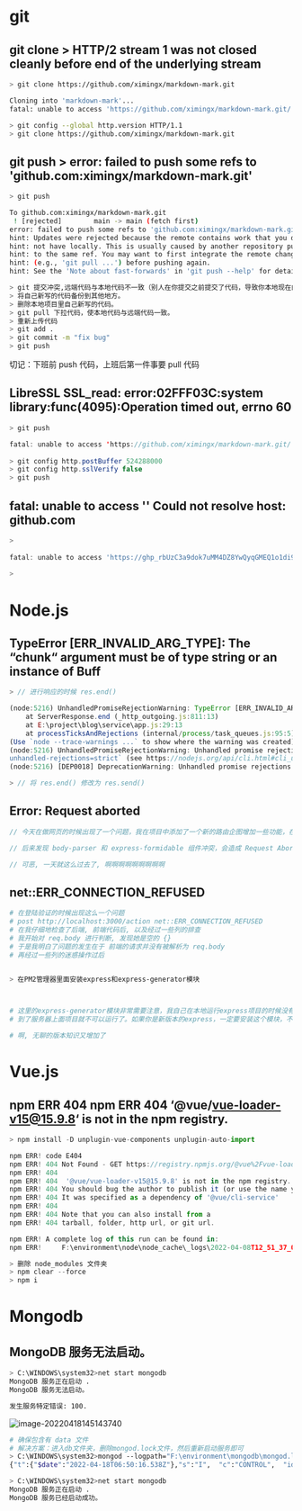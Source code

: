 # git

## git clone > HTTP/2 stream 1 was not closed cleanly before end of the underlying stream

```bash
> git clone https://github.com/ximingx/markdown-mark.git

Cloning into 'markdown-mark'...
fatal: unable to access 'https://github.com/ximingx/markdown-mark.git/': HTTP/2 stream 1 was not closed cleanly before end of the underlying stream

> git config --global http.version HTTP/1.1
> git clone https://github.com/ximingx/markdown-mark.git
```

## git push > error: failed to push some refs to 'github.com:ximingx/markdown-mark.git'

```bash
> git push

To github.com:ximingx/markdown-mark.git
 ! [rejected]        main -> main (fetch first)
error: failed to push some refs to 'github.com:ximingx/markdown-mark.git'
hint: Updates were rejected because the remote contains work that you do
hint: not have locally. This is usually caused by another repository pushing
hint: to the same ref. You may want to first integrate the remote changes
hint: (e.g., 'git pull ...') before pushing again.
hint: See the 'Note about fast-forwards' in 'git push --help' for details.

> git 提交冲突,远端代码与本地代码不一致（别人在你提交之前提交了代码，导致你本地现在的代码与远端现在的代码不一致。）
> 将自己新写的代码备份到其他地方。
> 删除本地项目里自己新写的代码。
> git pull 下拉代码，使本地代码与远端代码一致。
> 重新上传代码 
> git add .
> git commit -m "fix bug"
> git push
```

切记：下班前 push 代码，上班后第一件事要 pull 代码

## LibreSSL SSL_read: error:02FFF03C:system library:func(4095):Operation timed out, errno 60

```java
> git push

fatal: unable to access 'https://github.com/ximingx/markdown-mark.git/': LibreSSL SSL_read: error:02FFF03C:system library:func(4095):Operation timed out, errno 60
  
> git config http.postBuffer 524288000
> git config http.sslVerify false
> git push               
```

## fatal: unable to access '' Could not resolve host: github.com

```js
> 
  
fatal: unable to access 'https://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@github.com/ximingx/code.git/': Could not resolve host: github.com
  
>
```











# Node.js

## TypeError [ERR_INVALID_ARG_TYPE]: The “chunk“ argument must be of type string or an instance of Buff

```js
> // 进行响应的时候 res.end()

(node:5216) UnhandledPromiseRejectionWarning: TypeError [ERR_INVALID_ARG_TYPE]: The "chunk" argument must be of type string or an instance of Buffer. Received an instance of Object
    at ServerResponse.end (_http_outgoing.js:811:13)
    at E:\project\blog\service\app.js:29:13
    at processTicksAndRejections (internal/process/task_queues.js:95:5)
(Use `node --trace-warnings ...` to show where the warning was created)
(node:5216) UnhandledPromiseRejectionWarning: Unhandled promise rejection. This error originated either by throwing inside of an async function without a catch block, or by rejecting a promise which was not handled with .catch(). To terminate the node process on unhandled promise rejection, use the CLI flag `--
unhandled-rejections=strict` (see https://nodejs.org/api/cli.html#cli_unhandled_rejections_mode). (rejection id: 1)
(node:5216) [DEP0018] DeprecationWarning: Unhandled promise rejections are deprecated. In the future, promise rejections that are not handled will terminate the Node.js process with a non-zero exit code.

> // 将 res.end() 修改为 res.send()
```

## Error: Request aborted 

```js
// 今天在做网页的时候出现了一个问题，我在项目中添加了一个新的路由企图增加一些功能，在功能代码添加完成后，测试时发现，在提交post请求时，页面一直在加载，这时再去控制台一看报错了：BadRequestError: request aborted

// 后来发现 body-parser 和 express-formidable 组件冲突，会造成 Request Aborted

// 可恶, 一天就这么过去了, 啊啊啊啊啊啊啊啊啊
```

## net::ERR_CONNECTION_REFUSED

```bash
# 在登陆验证的时候出现这么一个问题 
# post http://localhost:3000/action net::ERR_CONNECTION_REFUSED
# 在我仔细地检查了后端, 前端代码后, 以及经过一些列的排查
# 我开始对 req.body 进行判断, 发现她是空的 {}
# 于是我明白了问题的发生在于 前端的请求并没有被解析为 req.body
# 再经过一些列的迷惑操作过后


> 在PM2管理器里面安装express和express-generator模块



# 这里的express-generator模块非常需要注意，我自己在本地运行express项目的时候没有安装这个模块，项目却可以运行。
# 到了服务器上面项目就不可以运行了。如果你是新版本的express，一定要安装这个模块，不然会导致项目无法运行。

# 啊, 无聊的版本知识又增加了
```







# Vue.js

## npm ERR 404 npm ERR 404 ‘@vue/vue-loader-v15@15.9.8‘ is not in the npm registry.

```js
> npm install -D unplugin-vue-components unplugin-auto-import

npm ERR! code E404
npm ERR! 404 Not Found - GET https://registry.npmjs.org/@vue%2Fvue-loader-v15 - Not found
npm ERR! 404
npm ERR! 404  '@vue/vue-loader-v15@15.9.8' is not in the npm registry.
npm ERR! 404 You should bug the author to publish it (or use the name yourself!)
npm ERR! 404 It was specified as a dependency of '@vue/cli-service'
npm ERR! 404
npm ERR! 404 Note that you can also install from a
npm ERR! 404 tarball, folder, http url, or git url.

npm ERR! A complete log of this run can be found in:
npm ERR!     F:\environment\node\node_cache\_logs\2022-04-08T12_51_37_004Z-debug.log

> 删除 node_modules 文件夹
> npm clear --force
> npm i
```

# Mongodb

## MongoDB 服务无法启动。

```bash
> C:\WINDOWS\system32>net start mongodb
MongoDB 服务正在启动 .
MongoDB 服务无法启动。

发生服务特定错误: 100.
```

![image-20220418145143740](https://raw.githubusercontent.com/ximingx/Figurebed/master/imgs/202204181451767.png)

```bash
# 确保包含有 data 文件
# 解决方案：进入db文件夹，删除mongod.lock文件，然后重新启动服务即可
> C:\WINDOWS\system32>mongod --logpath="F:\environment\mongodb\mongod.log" --dbpath="F:\environment\mongodb\data" --install --auth
{"t":{"$date":"2022-04-18T06:50:16.538Z"},"s":"I",  "c":"CONTROL",  "id":20697,   "ctx":"-","msg":"Renamed existing log file","attr":{"oldLogPath":"F:\\environment\\mongodb\\mongod.log","newLogPath":"F:\\environment\\mongodb\\mongod.log.2022-04-18T06-50-16"}}

> C:\WINDOWS\system32>net start mongodb
MongoDB 服务正在启动 .
MongoDB 服务已经启动成功。
```

